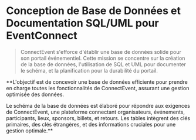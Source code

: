 # Conception de Base de Données et Documentation SQL/UML pour EventConnect

> ConnectEvent s'efforce d'établir une base de données solide pour son portail événementiel. Cette mission se concentre sur la création de la base de données, l'utilisation de SQL et UML pour documenter le schéma, et la planification pour la durabilité du portail.

\*\*L'objectif est de concevoir une base de données efficiente pour prendre en charge toutes les fonctionnalités de ConnectEvent, assurant une gestion optimisée des données.

Le schéma de la base de données est élaboré pour répondre aux exigences de ConnectEvent, une plateforme connectant organisateurs, événements, participants, lieux, sponsors, billets, et retours. Les tables intègrent des clés primaires, des clés étrangères, et des informations cruciales pour une gestion optimale.\*\*
